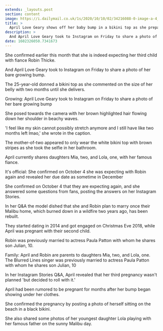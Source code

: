 ```yaml
--- 
extends: _layouts.post 
section: content 
image: https://i.dailymail.co.uk/1s/2020/10/10/02/34216088-0-image-a-4_1602292938344.jpg 
title: > 
  April Love Geary shows off her baby bump in a bikini top as she prepares to welcome third baby 
description: > 
  And April Love Geary took to Instagram on Friday to share a photo of her bare growing bump.The 25-year-old donned a bikini top as she commented on the size of her belly with two months until she delivers.The mother-of-two appeared to only wear the white bikini top with brown stripes as she took the selfie in her bathroom.Robin was previously married to actress Paula Patton with whom he shares son Julian, 10.She confirmed the pregnancy by posting a photo of herself sitting on the beach in a black bikini. 
date: 1602326050.7341673 
--- 
```

She confirmed earlier this month that she is indeed expecting her third child with fiance Robin Thicke.

And April Love Geary took to Instagram on Friday to share a photo of her bare growing bump.

The 25-year-old donned a bikini top as she commented on the size of her belly with two months until she delivers.

Growing: April Love Geary took to Instagram on Friday to share a photo of her bare growing bump

She posed towards the camera with her brown highlighted hair flowing down her shoulder in beachy waves.

'I feel like my skin cannot possibly stretch anymore and I still have like two months left lmao,' she wrote in the caption.

The mother-of-two appeared to only wear the white bikini top with brown stripes as she took the selfie in her bathroom.

April currently shares daughters Mia, two, and Lola, one, with her famous fiance.

It's official: She confirmed on October 4 she was expecting with Robin again and revealed her due date as sometime in December

She confirmed on October 4 that they are expecting again, and she answered some questions from fans, posting the answers on her Instagram Stories.

In her Q&A the model dished that she and Robin plan to marry once their Malibu home, which burned down in a wildfire two years ago, has been rebuilt.

They started dating in 2014 and got engaged on Christmas Eve 2018, while April was pregnant with their second child.

Robin was previously married to actress Paula Patton with whom he shares son Julian, 10.

Family: April and Robin are parents to daughters Mia, two, and Lola, one. The Blurred Lines singer was previously married to actress Paula Patton with whom he shares son Julian, 10

In her Instagram Stories Q&A, April revealed that her third pregnancy wasn't planned 'but decided to roll with it.'

April had been rumored to be pregnant for months after her bump began showing under her clothes.

She confirmed the pregnancy by posting a photo of herself sitting on the beach in a black bikini.

She also shared some photos of her youngest daughter Lola playing with her famous father on the sunny Malibu day.